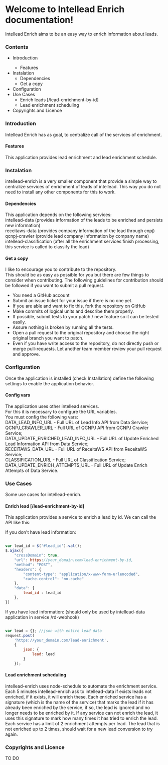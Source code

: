<h1>Welcome to Intellead Enrich documentation!</h1>
Intellead Enrich aims to be an easy way to enrich information about leads.

<h3>Contents</h3>
<ul>
  <li>Introduction</li>
    <ul>
      <li>Features</li>
    </ul>
  <li>Instalation
    <ul>
      <li>Dependencies</li>
      <li>Get a copy</li>
    </ul>
  </li>
  <li>Configuration
  <li>Use Cases
    <ul>
      <li>Enrich leads [/lead-enrichment-by-id]</li>
      <li>Lead enrichment scheduling</li>
    </ul>
  </li>
  <li>Copyrights and Licence</li>
</ul>
<h3>Introduction</h3>
Intellead Enrich has as goal, to centralize call of the services of enrichment.
<h4>Features</h4>
This application provides lead enrichment and lead enrichment schedule.
<h3>Instalation</h3>
intellead-enrich is a very smaller component that provide a simple way to centralize services of enrichment of leads of intellead.
This way you do not need to install any other components for this to work.
<h4>Dependencies</h4>
This application depends on the following services:<br>
intellead-data (provides information of the leads to be enriched and persists new information)<br>
receitaws-data (provides company information of the lead through cnpj)<br>
qcnpj-crawler (provide lead company information by company name)<br>
intellead-classification (after all the enrichment services finish processing, this service is called to classify the lead)
<h4>Get a copy</h4>
I like to encourage you to contribute to the repository.<br>
This should be as easy as possible for you but there are few things to consider when contributing. The following guidelines for contribution should be followed if you want to submit a pull request.
<ul>
  <li>You need a GitHub account</li>
  <li>Submit an issue ticket for your issue if there is no one yet.</li>
  <li>If you are able and want to fix this, fork the repository on GitHub</li>
  <li>Make commits of logical units and describe them properly.</li>
  <li>If possible, submit tests to your patch / new feature so it can be tested easily.</li>
  <li>Assure nothing is broken by running all the tests.</li>
  <li>Open a pull request to the original repository and choose the right original branch you want to patch.</li>
  <li>Even if you have write access to the repository, do not directly push or merge pull-requests. Let another team member review your pull request and approve.</li>
</ul>
<h3>Configuration</h3>
Once the application is installed (check Installation) define the following settings to enable the application behavior.
<h4>Config vars</h4>
The application uses other intellead services.<br>
For this it is necessary to configure the URL variables.<br>
You must config the following vars:<br>
DATA_LEAD_INFO_URL - Full URL of Lead Info API from Data Service;<br>
QCNPJ_CRAWLER_URL - Full URL of QCNPJ API from QCNPJ Crawler Service;<br>
DATA_UPDATE_ENRICHED_LEAD_INFO_URL - Full URL of Update Enriched Lead Information API from Data Service;<br>
RECEITAWS_DATA_URL - Full URL of ReceitaWS API from ReceitaWS Service;<br>
CLASSIFICATION_URL - Full URL of Classification Service;<br>
DATA_UPDATE_ENRICH_ATTEMPTS_URL - Full URL of Update Enrich Attempts of Data Service.<br>
<h3>Use Cases</h3>
Some use cases for intellead-enrich.
<h4>Enrich lead [/lead-enrichment-by-id]</h4>
This application provides a service to enrich a lead by id.
We can call the API like this:

If you don't have lead information:

```javascript

var lead_id = $('#lead_id').val();
$.ajax({
    "crossDomain": true,
    "url": https://your_domain.com/lead-enrichment-by-id,
    "method": "POST",
    "headers": {
        "content-type": "application/x-www-form-urlencoded",
        "cache-control": "no-cache"
    },
    "data": {
        lead_id : lead_id
    },
})

```

If you have lead information: (should only be used by intellead-data application in service /rd-webhook)

```javascript

var lead = {}; //json with entire lead data
request.post(
    'https://your_domain.com/lead-enrichment', 
    { 
        json: { 
            lead: lead 
        } 
    });

```


<h4>Lead enrichment scheduling</h4>
intellead-enrich uses node-schedule to automate the enrichment service.
Each 5 minutes intellead-enrich ask to intellead-data if exists leads not enriched, if it exists, it will enrich these.
Each enriched service has a signature (which is the name of the service) that marks the lead if it has already been enriched by the service, if so, the lead is ignored and no longer needs to be enriched by it.
If any service can not enrich the lead, it uses this signature to mark how many times it has tried to enrich the lead.
Each service has a limit of 2 enrichment attempts per lead.
The lead that is not enriched up to 2 times, should wait for a new lead conversion to try again.

<h3>Copyrights and Licence</h3>
TO DO
